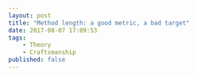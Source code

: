 ```yaml
---
layout: post
title: "Method length: a good metric, a bad target"
date: 2017-08-07 17:09:53
tags:
    - Theory
    - Craftsmanship
published: false
---
```



